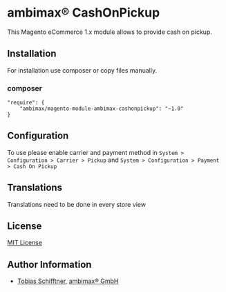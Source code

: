 
#  ambimax® CashOnPickup

This Magento eCommerce 1.x module allows to provide cash on pickup.

## Installation

For installation use composer or copy files manually.

### composer
```
"require": {
    "ambimax/magento-module-ambimax-cashonpickup": "~1.0"
}
```

## Configuration

To use please enable carrier and payment method in
```System > Configuration > Carrier > Pickup``` and 
```System > Configuration > Payment > Cash On Pickup``` 

## Translations

Translations need to be done in every store view

## License

[MIT License](http://choosealicense.com/licenses/mit/)

## Author Information

 - [Tobias Schifftner](https://twitter.com/tschifftner), [ambimax® GmbH](https://www.ambimax.de)
